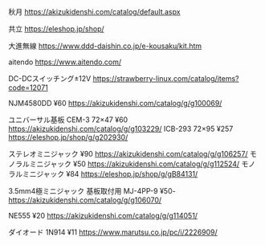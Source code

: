 

秋月
https://akizukidenshi.com/catalog/default.aspx

共立
https://eleshop.jp/shop/

大進無線
https://www.ddd-daishin.co.jp/e-kousaku/kit.htm

aitendo
https://www.aitendo.com/

DC-DCスイッチング±12V
https://strawberry-linux.com/catalog/items?code=12071


NJM4580DD ¥60
https://akizukidenshi.com/catalog/g/g100069/






ユニバーサル基板 CEM-3 72×47 ¥60
https://akizukidenshi.com/catalog/g/g103229/
ICB-293 72×95 ¥257
https://eleshop.jp/shop/g/g202930/

ステレオミニジャック ¥90
https://akizukidenshi.com/catalog/g/g106257/
モノラルミニジャック ¥50
https://akizukidenshi.com/catalog/g/g112524/
モノラルミニジャック ¥84
https://eleshop.jp/shop/g/gB84131/

3.5mm4極ミニジャック 基板取付用 MJ-4PP-9 ¥50-
https://akizukidenshi.com/catalog/g/g106070/

NE555 ¥20
https://akizukidenshi.com/catalog/g/g114051/

ダイオード 1N914 ¥11
https://www.marutsu.co.jp/pc/i/2226909/
